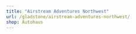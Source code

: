 ```yaml
---
title: "Airstream Adventures Northwest"
url: /gladstone/airstream-adventures-northwest/
shop: Autohaus
---
```

